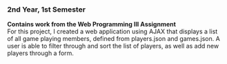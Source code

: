 ### 2nd Year, 1st Semester
**Contains work from the Web Programming III Assignment**<br>
For this project, I created a web application using AJAX that displays a list of all game playing members, defined from players.json and games.json. A user is able to filter through and sort the list of players, as well as add new players through a form.
